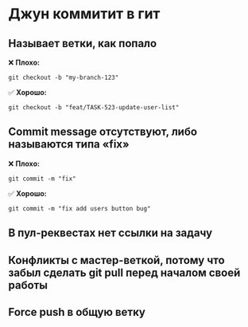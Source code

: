 # Джун коммитит в гит

## Называет ветки, как попало

❌ **Плохо:**

```
git checkout -b "my-branch-123"
```

✅ **Хорошо:**

```
git checkout -b "feat/TASK-523-update-user-list"
```

## Commit message отсутствуют, либо называются типа «fix»

❌ **Плохо:**

```
git commit -m "fix"
```

✅ **Хорошо:**

```
git commit -m "fix add users button bug"
```

## В пул-реквестах нет ссылки на задачу

## Конфликты с мастер-веткой, потому что забыл сделать git pull перед началом своей работы

## Force push в общую ветку
